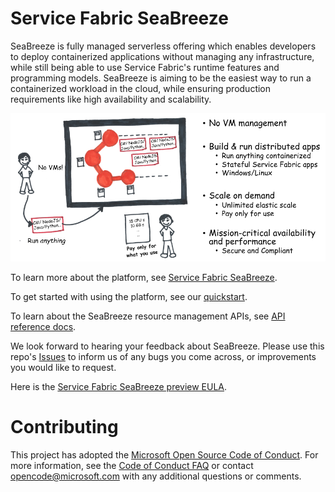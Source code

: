 # Service Fabric SeaBreeze

SeaBreeze is fully managed serverless offering which enables developers to deploy containerized applications without managing any infrastructure, while still being able to use Service Fabric's runtime features and programming models. SeaBreeze is aiming to be the easiest way to run a containerized workload in the cloud, while ensuring production requirements like high availability and scalability. 


![Seabreeze-01][Seabreeze-01]

To learn more about the platform, see [Service Fabric SeaBreeze](./docs/conceptual-docs/seabreeze-overview.md). 

To get started with using the platform, see our [quickstart](./docs/conceptual-docs/container-group-set-quickstart.md).

To learn about the SeaBreeze resource management APIs, see [API reference docs](https://github.com/Azure/seabreeze-preview-pr/blob/master/docs/reference-docs/seabreeze-index.md).


We look forward to hearing your feedback about SeaBreeze. Please use this repo's [Issues](https://github.com/Azure/seabreeze-preview-pr/issues) to inform us of any bugs you come across, or improvements you would like to request. 

Here is the [Service Fabric SeaBreeze preview EULA](http://aka.ms/seabreezeprevieweula).

# Contributing

This project has adopted the
[Microsoft Open Source Code of Conduct](https://opensource.microsoft.com/codeofconduct/).
For more information, see the
[Code of Conduct FAQ](https://opensource.microsoft.com/codeofconduct/faq/) or
contact [opencode@microsoft.com](mailto:opencode@microsoft.com) with any
additional questions or comments.

<!-- Images -->

[Seabreeze-01]: ./docs/conceptual-docs/media/overview/SeaBreeze.PNG

[Milestones]: ./media/overview/Milestones.PNG
